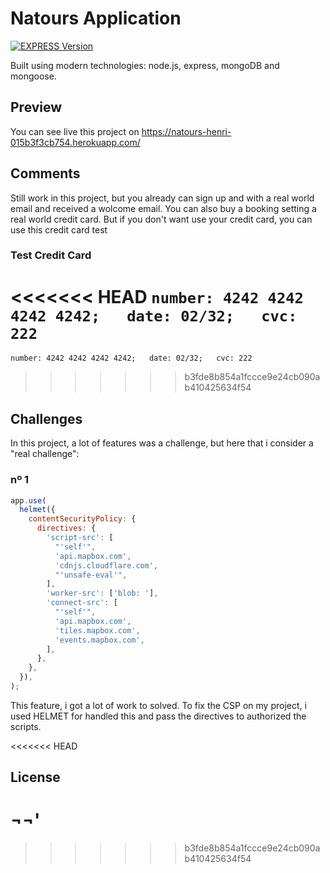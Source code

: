 # Natours Application

[![EXPRESS Version][npm-expreess-version]][npm-express-url]

Built using modern technologies: node.js, express, mongoDB and mongoose.

## Preview

You can see live this project on https://natours-henri-015b3f3cb754.herokuapp.com/

## Comments

Still work in this project, but you already can sign up and with a real world email and received a wolcome email.
You can also buy a booking setting a real world credit card. But if you don't want use your credit card, you can use this credit card test

### Test Credit Card

<<<<<<< HEAD
`number: 4242 4242 4242 4242;   date: 02/32;   cvc: 222`
=======
`number: 4242 4242 4242 4242;   date: 02/32;   cvc: 222`

> > > > > > > b3fde8b854a1fccce9e24cb090ab410425634f54

## Challenges

In this project, a lot of features was a challenge, but here that i consider a "real challenge":

### nº 1

```js
app.use(
  helmet({
    contentSecurityPolicy: {
      directives: {
        'script-src': [
          "'self'",
          'api.mapbox.com',
          'cdnjs.cloudflare.com',
          "'unsafe-eval'",
        ],
        'worker-src': ['blob: '],
        'connect-src': [
          "'self'",
          'api.mapbox.com',
          'tiles.mapbox.com',
          'events.mapbox.com',
        ],
      },
    },
  }),
);
```

This feature, i got a lot of work to solved. To fix the CSP on my project,
i used HELMET for handled this and pass the directives to authorized the scripts.

<<<<<<< HEAD

## License

# ¬¬'

> > > > > > > b3fde8b854a1fccce9e24cb090ab410425634f54

[npm-expreess-version]: https://badgen.net/npm/v/express
[npm-express-url]: https://www.npmjs.com/package/express

